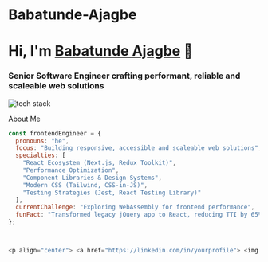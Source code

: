 # Babatunde-Ajagbe

<h1 align="left">Hi, I'm <a href="[Your Portfolio URL]" target="_blank">Babatunde Ajagbe</a> 👋</h1>
<h3 align="left">Senior Software Engineer crafting performant, reliable and scaleable web solutions</h3>

<!-- Tech Stack Badges using skillicons.dev -->
<p align="left">
  <img src="https://skillicons.dev/icons?i=html,css,js,ts,react,nextjs,tailwind,git" alt="tech stack" />
</p>


 About Me
```javascript
const frontendEngineer = {
  pronouns: "he",
  focus: "Building responsive, accessible and scaleable web solutions",
  specialties: [
    "React Ecosystem (Next.js, Redux Toolkit)",
    "Performance Optimization",
    "Component Libraries & Design Systems",
    "Modern CSS (Tailwind, CSS-in-JS)",
    "Testing Strategies (Jest, React Testing Library)"
  ],
  currentChallenge: "Exploring WebAssembly for frontend performance",
  funFact: "Transformed legacy jQuery app to React, reducing TTI by 65%"
};



<p align="center"> <a href="https://linkedin.com/in/yourprofile"> <img src="https://img.shields.io/badge/LinkedIn-0A66C2?logo=linkedin&logoColor=white" alt="LinkedIn"> </a> <a href="https://twitter.com/yourhandle"> <img src="https://img.shields.io/badge/Twitter-1DA1F2?logo=twitter&logoColor=white" alt="Twitter"> </a> <a href="https://yourportfolio.dev"> <img src="https://img.shields.io/badge/Portfolio-%23000000.svg?logo=react&logoColor=white" alt="Portfolio"> </a> <a href="mailto:you@email.com"> <img src="https://img.shields.io/badge/Email-D14836?logo=gmail&logoColor=white" alt="Email"> </a> </p> ```
